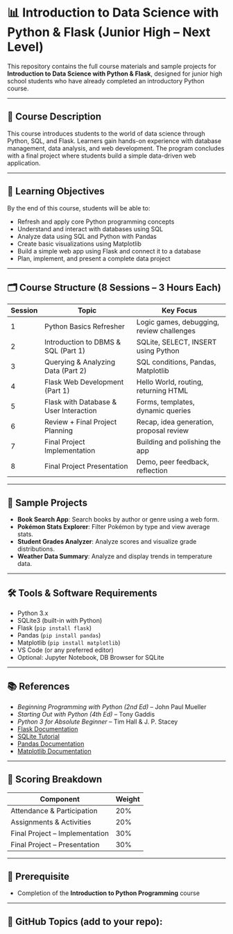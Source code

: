 # 📊 Introduction to Data Science with Python & Flask (Junior High – Next Level)

This repository contains the full course materials and sample projects for **Introduction to Data Science with Python & Flask**, designed for junior high school students who have already completed an introductory Python course.

---

## 📘 Course Description

This course introduces students to the world of data science through Python, SQL, and Flask. Learners gain hands-on experience with database management, data analysis, and web development. The program concludes with a final project where students build a simple data-driven web application.

---

## 🎯 Learning Objectives

By the end of this course, students will be able to:

- Refresh and apply core Python programming concepts
- Understand and interact with databases using SQL
- Analyze data using SQL and Python with Pandas
- Create basic visualizations using Matplotlib
- Build a simple web app using Flask and connect it to a database
- Plan, implement, and present a complete data project

---

## 🗂️ Course Structure (8 Sessions – 3 Hours Each)

| Session | Topic                                      | Key Focus                                       |
|---------|--------------------------------------------|-------------------------------------------------|
| 1       | Python Basics Refresher                    | Logic games, debugging, review challenges       |
| 2       | Introduction to DBMS & SQL (Part 1)        | SQLite, SELECT, INSERT using Python             |
| 3       | Querying & Analyzing Data (Part 2)         | SQL conditions, Pandas, Matplotlib              |
| 4       | Flask Web Development (Part 1)             | Hello World, routing, returning HTML            |
| 5       | Flask with Database & User Interaction     | Forms, templates, dynamic queries               |
| 6       | Review + Final Project Planning            | Recap, idea generation, proposal review         |
| 7       | Final Project Implementation               | Building and polishing the app                  |
| 8       | Final Project Presentation                 | Demo, peer feedback, reflection                 |

---

## 🧪 Sample Projects

- **Book Search App**: Search books by author or genre using a web form.
- **Pokémon Stats Explorer**: Filter Pokémon by type and view average stats.
- **Student Grades Analyzer**: Analyze scores and visualize grade distributions.
- **Weather Data Summary**: Analyze and display trends in temperature data.

---

## 🛠 Tools & Software Requirements

- Python 3.x
- SQLite3 (built-in with Python)
- Flask (`pip install flask`)
- Pandas (`pip install pandas`)
- Matplotlib (`pip install matplotlib`)
- VS Code (or any preferred editor)
- Optional: Jupyter Notebook, DB Browser for SQLite

---

## 📚 References

- *Beginning Programming with Python (2nd Ed)* – John Paul Mueller  
- *Starting Out with Python (4th Ed)* – Tony Gaddis  
- *Python 3 for Absolute Beginner* – Tim Hall & J. P. Stacey  
- [Flask Documentation](https://flask.palletsprojects.com/)  
- [SQLite Tutorial](https://www.sqlitetutorial.net/)  
- [Pandas Documentation](https://pandas.pydata.org/)  
- [Matplotlib Documentation](https://matplotlib.org/)

---

## 🧮 Scoring Breakdown

| Component                      | Weight |
|-------------------------------|--------|
| Attendance & Participation     | 20%    |
| Assignments & Activities       | 20%    |
| Final Project – Implementation | 30%    |
| Final Project – Presentation   | 30%    |

---

## 📌 Prerequisite

- Completion of the **Introduction to Python Programming** course

---

## 🔗 GitHub Topics (add to your repo):
